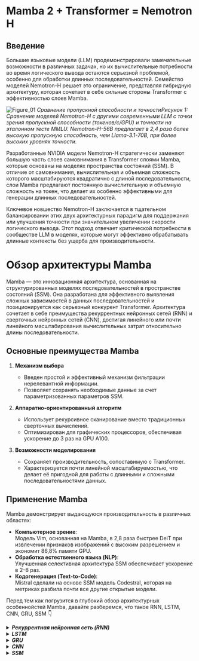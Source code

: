 # **Mamba 2 + Transformer = Nemotron H**

## **Введение**

Большие языковые модели (LLM) продемонстрировали замечательные возможности в различных задачах, но их вычислительные потребности во время логического вывода остаются серьезной проблемой, особенно для обработки длинных последовательностей. Семейство моделей Nemotron-H решает это ограничение, представляя гибридную архитектуру, которая сочетает в себе сильные стороны Transformer с эффективностью слоев Mamba.

![Figure_01](https://raw.githubusercontent.com/Verbasik/Weekly-arXiv-ML-AI-Research-Review/refs/heads/develop/2025/week-17/assets/Figure_01.png)
*Сравнение пропускной способности и точностиРисунок 1: Сравнение моделей Nemotron-H с другими современными LLM с точки зрения пропускной способности (токенов/с/GPU) и точности на эталонном тесте MMLU. Nemotron-H-56B предлагает в 2,4 раза более высокую пропускную способность, чем Llama-3.1-70B, при более высоких уровнях точности.*

Разработанные NVIDIA модели Nemotron-H стратегически заменяют большую часть слоев самовнимания в Transformer слоями Mamba, которые основаны на моделях пространства состояний (SSM). В отличие от самовнимания, вычислительная и объемная сложность которого масштабируются квадратично с длиной последовательности, слои Mamba предлагают постоянную вычислительную и объемную сложность на токен, что делает их особенно эффективными для генерации длинных последовательностей.

Ключевое новшество Nemotron-H заключается в тщательном балансировании этих двух архитектурных парадигм для поддержания или улучшения точности при значительном увеличении скорости логического вывода. Этот подход отвечает критической потребности в сообществе LLM в моделях, которые могут эффективно обрабатывать длинные контексты без ущерба для производительности.

# Обзор архитектуры Mamba

Mamba — это инновационная архитектура, основанная на структурированных моделях последовательностей в пространстве состояний (SSM). Она разработана для эффективного выявления сложных зависимостей в данных последовательностей и позиционируется как серьезный конкурент Transformer. Архитектура сочетает в себе преимущества рекуррентных нейронных сетей (RNN) и сверточных нейронных сетей (CNN), достигая линейного или почти линейного масштабирования вычислительных затрат относительно длины последовательности.

## Основные преимущества Mamba

1. **Механизм выбора**  
   - Введен простой и эффективный механизм фильтрации нерелевантной информации.  
   - Позволяет сохранять необходимые данные за счет параметризованных параметров SSM.

2. **Аппаратно-ориентированный алгоритм**  
   - Использует рекурсивное сканирование вместо традиционных сверточных вычислений.  
   - Оптимизирован для графических процессоров, обеспечивая ускорение до 3 раз на GPU A100.

3. **Возможности моделирования**  
   - Сохраняет производительность, сопоставимую с Transformer.  
   - Характеризуется почти линейной масштабируемостью, что делает её пригодной для работы с длинными и сложными последовательностями данных.

## Применение Mamba

Mamba демонстрирует выдающуюся производительность в различных областях:  
- **Компьютерное зрение**:  
  Модель Vim, основанная на Mamba, в 2,8 раза быстрее DeiT при извлечении признаков изображений с высоким разрешением и экономит 86,8% памяти GPU.  
- **Обработка естественного языка (NLP)**:  
  Улучшенная селективная архитектура SSM обеспечивает ускорение в 2–8 раз.
- **Кодогенерация (Text-to-Code)**:  
  Mistral сделали на основе SSM модель Codestral, которая на метриках разбила почти все другие открытые модели. 

Перед тем как погрузится в глубокий обзор архитектурных особеннойстей Mamba, давайте разберемся, что такое RNN, LSTM, CNN, GRU, SSM 👇

<details> 
    <summary><em><strong>Рекуррентная нейронная сеть (RNN)</strong></em></summary>

## 1. Введение и мотивация  

### 1.1 Почему нужны рекуррентные сети  
- **Последовательные данные**: язык, временные ряды, аудио, ДНК‑последовательности.  
- **Зависимости во времени**: полносвязные сети считают входы независимыми; RNN хранят контекст в скрытом состоянии $h_t$.

### 1.2 История   

- **1982 г. — Hopfield‑сеть.**  
  Показала, что нейронная сеть с симметричными весами может работать как энергетическая модель памяти‑ассоциаций. Работа Дж. Хопфилда стала первой демонстрацией тренируемых рекуррентных связей в нейро‑вычислениях.

- **1986 г. — алгоритм BPTT (Rumelhart & McClelland).**  
  Авторы обобщили классический back‑propagation на временно развёрнутые графы, что открыло путь к градиентному обучению длинных последовательностей. Книга *Parallel Distributed Processing* закрепила идею распределённых репрезентаций.

- **1990 г. — «Simple RNN» (Elman).**  
  Д. Элман показал, что рекуррентный «контекстный» слой способен захватывать грамматические зависимости в синтетическом языке. Так появилась базовая архитектура Elman‑net, ставшая учебным эталоном RNN.

- **1997 г. — LSTM (Hochreiter & Schmidhuber).**  
  Введение ячейки памяти и вентилирования решило проблему затухающих градиентов, позволив моделировать зависимости на сотни шагов назад. LSTM вскоре стал стандартом для речи и машинного перевода.

- **2014 г. — GRU (Cho и др.).**  
  Сократив число вентилей до двух, GRU предложил более лёгкую альтернативу LSTM при сопоставимой точности. Публикация совпала с бумом seq2seq‑моделей в переводе и диалоговых системах.

- **2020‑е — гибриды RNN + Attention (RWKV, S4, Mamba).**  
  Современные работы объединяют линейные рекуррентные операторы со слоем внимания, достигая масштабируемости трансформеров при памяти $O(1)$. Такие модели успешно конкурируют на задачах длинного контекста и стриминга.

---

### 2. Simple RNN (Ячейка Элмана): Как это работает?

#### 2.1 Интуиция

Представьте, что вы читаете предложение слово за словом. Чтобы понять смысл текущего слова, вы используете не только само слово, но и контекст, накопленный из предыдущих слов. Simple RNN работает похожим образом:

*   На каждом временном шаге $t$ она принимает:
    1.  **Новый вход** $x_t$ (например, векторное представление слова).
    2.  **Состояние из предыдущего шага** $h_{t-1}$ (контекст, "память").
*   На основе этих двух входов она вычисляет:
    1.  **Новое состояние** $h_t$, которое будет передано на следующий шаг.
    2.  **Выход** $y_t$ (например, предсказание следующего слова или метка для текущего элемента).

#### 2.2 Формализация и Обозначения

Давайте опишем это математически. Сначала определимся с обозначениями и размерами тензоров (векторов/матриц):

| **Объект** | **Размерность**        | **Смысл**                                    |
| :--------- | :--------------------- | :------------------------------------------- |
| $x_t$      | $\mathbb{R}^{d_x}$     | Вектор входа в момент времени $t$            |
| $h_t$      | $\mathbb{R}^{d_h}$     | Вектор скрытого состояния в момент $t$       |
| $y_t$      | $\mathbb{R}^{d_y}$     | Вектор выхода модели в момент $t$            |
| $W_{xh}$   | $\mathbb{R}^{d_x \times d_h}$ | Матрица весов "вход → скрытое состояние"   |
| $W_{hh}$   | $\mathbb{R}^{d_h \times d_h}$ | Матрица весов "предыдущее состояние → текущее состояние" (рекуррентная связь) |
| $W_{hy}$   | $\mathbb{R}^{d_h \times d_y}$ | Матрица весов "скрытое состояние → выход" |
| $b_h$      | $\mathbb{R}^{d_h}$     | Вектор смещения для скрытого слоя            |
| $b_y$      | $\mathbb{R}^{d_y}$     | Вектор смещения для выходного слоя           |

> **Зачем следить за размерностями?** Это помогает избежать ошибок при матричных операциях и при написании кода (особенно с broadcast'ингом в библиотеках типа NumPy/PyTorch).

#### 2.3 Динамика одного шага

Теперь запишем формулы, описывающие переход от шага $t-1$ к шагу $t$:

$$
\boxed{%
\begin{aligned}
h_t &= \sigma_h\!\bigl(W_{xh}x_t + W_{hh}h_{t-1} + b_h\bigr), & h_0&=\mathbf0,\\[4pt]
y_t &= \sigma_y\!\bigl(W_{hy}h_t + b_y\bigr).
\end{aligned}}
$$

**Пояснения:**

1.  **Вычисление скрытого состояния $h_t$:**
    *   $W_{xh}x_t$: Влияние текущего входа $x_t$ на новое состояние.
    *   $W_{hh}h_{t-1}$: Влияние предыдущего состояния $h_{t-1}$ (памяти) на новое состояние. Это **ключевая рекуррентная связь**.
    *   $b_h$: Смещение (bias).
    *   $\sigma_h$: Функция активации скрытого слоя. Часто используют **tanh** или **сигмоиду**, так как они "сжимают" значения в ограниченный диапазон ([-1, 1] для tanh, [0, 1] для сигмоиды), что может помочь стабилизировать градиенты при обучении.
    *   $h_0 = \mathbf{0}$: Начинаем с нулевого вектора состояния перед обработкой первого элемента последовательности.

2.  **Вычисление выхода $y_t$:**
    *   $W_{hy}h_t$: Преобразование текущего скрытого состояния $h_t$ в выходное представление.
    *   $b_y$: Смещение выходного слоя.
    *   $\sigma_y$: Функция активации выходного слоя. Её выбор **зависит от задачи**:
        *   `softmax`: для задач классификации (например, предсказание следующего символа/слова из словаря).
        *   `sigmoid`: для бинарной классификации (например, анализ тональности: положительный/отрицательный).
        *   `id` (линейная активация, т.е. её отсутствие): для задач регрессии (предсказание числового значения).

![Image_01](https://raw.githubusercontent.com/Verbasik/Weekly-arXiv-ML-AI-Research-Review/refs/heads/develop/2025/week-17/assets/RNN/Image_01.webp)

**Важнейший аспект RNN:** Матрицы весов ($W_{xh}, W_{hh}, W_{hy}$) и векторы смещений ($b_h, b_y$) **одни и те же на всех временных шагах $t$**. Сеть использует один и тот же набор параметров для обработки каждого элемента последовательности. Это делает RNN компактными по количеству параметров, независимо от длины последовательности $T$.

---

### 3. Обучение RNN: Backpropagation Through Time (BPTT)

Мы определили, как RNN делает предсказания (прямой проход). Но как настроить её веса $W_{xh}, W_{hh}, W_{hy}, b_h, b_y$, чтобы предсказания были точными? Для этого нужен алгоритм обратного распространения ошибки, адаптированный для рекуррентной структуры — **Backpropagation Through Time (BPTT)**.

#### 3.1 Идея: Разворачивание во времени

Чтобы применить градиентный спуск, нам нужно вычислить градиенты функции потерь $L$ по всем параметрам модели. Сложность в том, что выход $y_t$ зависит от $h_t$, который зависит от $h_{t-1}$, который зависит от $h_{t-2}$, и так далее, вплоть до $h_0$. Кроме того, все $h_k$ (для $k < t$) зависят от одних и тех же весов $W_{hh}$ и $W_{xh}$.

Идея BPTT заключается в том, чтобы **мысленно "развернуть" RNN во времени** для последовательности длиной $T$. Представьте, что у вас есть $T$ копий одной и той же ячейки RNN, соединенных последовательно. Вход $x_t$ и предыдущее состояние $h_{t-1}$ подаются в $t$-ю копию, она выдает $h_t$ и $y_t$, и $h_t$ передается в $(t+1)$-ю копию.

[Диаграмма развернутой RNN была бы здесь очень кстати, показывая $x_1 \to h_1 \to y_1$, $x_2, h_1 \to h_2 \to y_2$, ..., $x_T, h_{T-1} \to h_T \to y_T$]

Хотя мы создаем $T$ копий для вычислений, важно помнить: **веса $W_{xh}, W_{hh}, W_{hy}$ общие для всех этих копий**.

#### 3.2 Общая функция потерь

Обычно общая потеря $L$ для всей последовательности — это сумма или среднее локальных потерь $\ell$ на каждом шаге:

$$
L \;=\;\sum_{t=1}^{T}\,\ell\bigl(y_t,\widehat y_t\bigr),
$$

где $y_t$ — предсказание модели на шаге $t$, а $\widehat y_t$ — истинное значение (цель) на шаге $t$. Функция $\ell$ может быть, например, кросс-энтропией для классификации или среднеквадратичной ошибкой (MSE) для регрессии.

#### 3.3 Вычисление градиентов (Пример для $W_{hh}$)

Рассмотрим, как вычислить градиент общей потери $L$ по одному элементу $w$ из матрицы $W_{hh}$. Используя цепное правило, градиент $L$ по $w$ складывается из вкладов от каждого временного шага $t$:

$$
\frac{\partial L}{\partial w}\;=\; \sum_{t=1}^{T}\,\frac{\partial \ell(y_t, \widehat y_t)}{\partial w}
$$

Чтобы найти $\frac{\partial \ell(y_t, \widehat y_t)}{\partial w}$, нам нужно учесть, как $w$ влияет на $y_t$. Это влияние происходит через скрытое состояние $h_t$:

$$
\frac{\partial \ell(y_t, \widehat y_t)}{\partial w} = \frac{\partial \ell}{\partial y_t} \frac{\partial y_t}{\partial h_t} \frac{\partial h_t}{\partial w}
$$

Самая сложная часть — это $\frac{\partial h_t}{\partial w}$. Состояние $h_t$ зависит от $w$ напрямую (через член $W_{hh}h_{t-1}$ в формуле для $h_t$) и косвенно, через все предыдущие состояния $h_{t-1}, h_{t-2}, \dots, h_1$, так как они тоже зависят от $w$.

$$
\frac{\partial h_t}{\partial w} = \underbrace{\frac{\partial h_t}{\partial h_{t-1}}\frac{\partial h_{t-1}}{\partial w}}_{\text{через } h_{t-1}} + \underbrace{\frac{\partial h_t}{\partial w}}_{\text{прямое влияние}}
$$

Раскрывая эту рекурсию дальше, мы увидим, что градиент включает в себя **сумму путей** разной длины из прошлого в настоящее. Каждый такой путь включает произведения Якобианов $\frac{\partial h_k}{\partial h_{k-1}}$.

$$
\frac{\partial h_k}{\partial h_{k-1}} = \frac{\partial}{\partial h_{k-1}} \sigma_h(W_{xh}x_k + W_{hh}h_{k-1} + b_h) = \operatorname{diag}\!\bigl[\sigma_h'(a_k)\bigr]\,W_{hh}
$$
где $a_k = W_{xh}x_k + W_{hh}h_{k-1} + b_h$ — аргумент функции активации $\sigma_h$ на шаге $k$. Обозначим этот Якобиан как $J_k$.

Тогда вклад в градиент от пути длиной $k$ (от $h_{t-k}$ к $h_t$) будет включать произведение $k$ таких Якобианов: $J_t J_{t-1} \dots J_{t-k+1}$.

#### 3.4 Проблемы: Затухание и Взрыв Градиентов

Именно эти **длинные произведения Якобианов** $J_k = \operatorname{diag}[\sigma_h'(a_k)] W_{hh}$ являются источником проблем при обучении RNN:

1.  **Затухание градиента (Vanishing Gradient):** Если собственные значения матрицы $W_{hh}$ (или нормы Якобианов $J_k$) по модулю **меньше 1**, то при умножении многих таких матриц результат будет стремиться к нулю экспоненциально быстро с ростом $k$. Это означает, что градиенты от далеких прошлых шагов ($t-k$ для больших $k$) почти не доходят до параметров $W_{hh}$, и сеть не может научиться **долговременным зависимостям**. Simple RNN особенно подвержены этой проблеме.
2.  **Взрыв градиента (Exploding Gradient):** Если собственные значения $W_{hh}$ (или нормы $J_k$) по модулю **больше 1**, то произведение Якобианов будет расти экспоненциально. Это приводит к огромным значениям градиентов, что делает шаги градиентного спуска нестабильными и может привести к расхождению обучения (NaN/Inf в потерях или весах).

#### 3.5 Классические Решения

*   **Gradient Clipping:** Искусственное ограничение нормы градиента. Если $\|\nabla\theta\| > \tau$ (некоторый порог), то градиент масштабируется: $\nabla\theta \leftarrow \frac{\tau}{\|\nabla\theta\|} \nabla\theta$. Это помогает бороться со *взрывом*, но не с *затуханием*.
*   **Правильная инициализация весов:** Например, ортогональная инициализация для $W_{hh}$ может помочь держать собственные значения близкими к 1.
*   **Использование более сложных ячеек:** **LSTM (Long Short-Term Memory)** и **GRU (Gated Recurrent Unit)** были разработаны специально для борьбы с затуханием градиентов. Они вводят "вентили" (gates), которые контролируют поток информации и градиентов через ячейку, позволяя сохранять информацию на долгие периоды.
*   **Функции активации:** Использование ReLU может усугубить взрыв градиента, но менее подвержено затуханию, чем сигмоида/tanh (если активация не нулевая). Однако в рекуррентной части часто предпочитают tanh.

---

### 4. BPTT на Практике: Квази-код и PyTorch

Современные фреймворки глубокого обучения (PyTorch, TensorFlow/Keras) реализуют BPTT автоматически. Вам нужно лишь определить архитектуру RNN и запустить обратный проход (`loss.backward()` в PyTorch).

Вот как выглядит типичный цикл обучения с использованием BPTT в PyTorch (с использованием `tanh` как $\sigma_h$ и линейной $\sigma_y$):

```python
import torch
import torch.nn as nn
import torch.optim as optim
import torch.nn.functional as F

# --- Гиперпараметры и данные (примерные) ---
T = 10      # Длина последовательности
batch_size = 32
d_x = 20    # Размерность входа
d_h = 50    # Размерность скрытого состояния
d_y = 5     # Размерность выхода

# --- Модель (определяем параметры) ---
W_xh = torch.randn(d_x, d_h, requires_grad=True)
W_hh = torch.randn(d_h, d_h, requires_grad=True)
W_hy = torch.randn(d_h, d_y, requires_grad=True)
b_h  = torch.zeros(d_h, requires_grad=True)
b_y  = torch.zeros(d_y, requires_grad=True)
params = [W_xh, W_hh, W_hy, b_h, b_y]

# --- Пример данных ---
x_sequence = torch.randn(T, batch_size, d_x) # [Время, Батч, Признаки]
y_true_sequence = torch.randn(T, batch_size, d_y)

# --- Оптимизатор ---
optimizer = optim.Adam(params, lr=0.001)

# --- Цикл обучения (одна итерация) ---
optimizer.zero_grad()

# == Forward pass (разворачивание цикла вручную для ясности) ==
h_t = torch.zeros(batch_size, d_h) # Начальное скрытое состояние h_0
outputs = []
for t in range(T):
    # Формула Simple RNN
    h_t = torch.tanh(x_sequence[t] @ W_xh + h_t @ W_hh + b_h)
    y_t = h_t @ W_hy + b_y # Линейный выходной слой
    outputs.append(y_t)

# Собираем выходы в один тензор [T, Batch, d_y]
y_pred_sequence = torch.stack(outputs)

# == Вычисление потерь ==
# Пример: MSE на каждом шаге, затем усредняем по времени и батчу
loss = F.mse_loss(y_pred_sequence, y_true_sequence)

# == Backward pass (BPTT) ==
loss.backward() # PyTorch автоматически вычисляет градиенты ∂L/∂params через BPTT

# == Опционально: Gradient Clipping ==
torch.nn.utils.clip_grad_norm_(params, max_norm=1.0) # Ограничиваем норму градиента

# == Шаг оптимизатора ==
optimizer.step()

print(f"Loss: {loss.item()}")
# print(f"Gradient norm for W_hh: {W_hh.grad.norm().item()}") # Можно посмотреть на норму градиента
```

**Ключевые моменты:**

*   PyTorch строит динамический вычислительный граф во время forward pass.
*   Когда вызывается `loss.backward()`, PyTorch проходит по этому графу в обратном порядке, применяя цепное правило (реализуя BPTT) для вычисления градиентов всех параметров (`requires_grad=True`), от которых зависит `loss`.
*   `torch.nn.utils.clip_grad_norm_` — стандартная практика для предотвращения взрыва градиентов.

---

### 5. Ручная проверка BPTT (для глубокого понимания)

Чтобы убедиться, что мы понимаем механику BPTT, полезно сравнить градиенты, вычисленные "вручную" (по формулам), с градиентами, полученными автоматически фреймворком. Исходный текст содержал отличный пример для этого с использованием NumPy и PyTorch. Давайте воспроизведем его суть здесь:

```python
import numpy as np
import torch
import torch.nn.functional as F

# --- Настройки ---
np.random.seed(0)
torch.manual_seed(0)
T, d_x, d_h, d_y = 4, 3, 2, 1 # Маленькие размерности для простоты

# --- Данные ---
x = torch.randn(T, d_x, requires_grad=False)
y_true = torch.randn(T, d_y)

# --- Параметры ---
W_xh = torch.randn(d_x, d_h, requires_grad=True)
W_hh = torch.randn(d_h, d_h, requires_grad=True)
W_hy = torch.randn(d_h, d_y, requires_grad=True)
b_h  = torch.zeros(d_h,  requires_grad=True)
b_y  = torch.zeros(d_y,  requires_grad=True)

# --- Forward pass и вычисление потерь (как в PyTorch) ---
h_prev = torch.zeros(d_h)
h_states = [] # Сохраним состояния для ручного backward pass
y_preds = []
loss = 0
for t in range(T):
    h = torch.tanh(x[t] @ W_xh + h_prev @ W_hh + b_h)
    y = h @ W_hy + b_y
    loss += F.mse_loss(y.squeeze(), y_true[t].squeeze()) # Используем MSE
    h_states.append(h)
    y_preds.append(y)
    h_prev = h

# --- Backward pass с помощью PyTorch (автоматический BPTT) ---
loss.backward()
W_hh_grad_pytorch = W_hh.grad.clone() # Сохраняем градиент от PyTorch

# --- (Опционально) Ручной Backward Pass (сложно, но поучительно) ---
# Здесь нужно было бы реализовать формулы BPTT вручную,
# проходя по шагам t от T-1 до 0 и аккумулируя градиенты для W_hh, W_xh и т.д.,
# используя сохраненные h_states и цепное правило.
# Это выходит за рамки простого туториала, но код из раздела 6 исходного текста
# как раз демонстрирует автоматический расчет PyTorch, который можно было бы
# сравнить с ручным (если бы он был реализован).

print(f"Норма градиента ∂L/∂W_hh (PyTorch BPTT): {W_hh_grad_pytorch.norm().item()}")

# --- Эксперименты ---
# 1. Закомментируйте torch.tanh -> градиент W_hh, скорее всего, "взорвется" (станет большим).
# 2. Замените torch.tanh на слабую активацию (например, lambda u: 0.1 * u) -> градиент W_hh "затухнет" (станет маленьким).
```

Этот пример показывает, как легко получить градиенты с помощью автодифференцирования и как чувствительны они к выбору функции активации.

---

### 6. Примеры Применения (с LSTM/GRU)

Хотя мы фокусировались на Simple RNN, на практике чаще используют её более мощные варианты — LSTM и GRU, которые лучше справляются с долгими зависимостями. Идея BPTT остается той же, но вычисления внутри ячейки сложнее.

#### 6.1 Классификация тональности текста (PyTorch + LSTM)

Задача: определить, является ли отзыв положительным или отрицательным.

```python
import torch
import torch.nn as nn

class SentimentRNN(nn.Module):
    def __init__(self, vocab_size, embedding_dim=128, hidden_dim=256, output_dim=1):
        super().__init__()
        # 1. Слой эмбеддингов: превращает индексы слов в плотные векторы
        self.embedding = nn.Embedding(vocab_size, embedding_dim, padding_idx=0) # padding_idx для игнорирования <pad> токенов

        # 2. Слой LSTM: обрабатывает последовательность эмбеддингов
        # batch_first=True означает, что вход имеет размерность [Батч, Длина_посл, Размер_эмбеддинга]
        self.rnn = nn.LSTM(embedding_dim, hidden_dim, num_layers=1,
                           batch_first=True, dropout=0.3 if 1>1 else 0) # Dropout можно добавить между слоями LSTM

        # 3. Полносвязный слой: преобразует последнее скрытое состояние в выход
        self.fc = nn.Linear(hidden_dim, output_dim)

        # 4. Сигмоида для получения вероятности (0-1)
        self.sigmoid = nn.Sigmoid()

    def forward(self, text_indices): # text_indices: [Батч, Длина_посл]
        embedded = self.embedding(text_indices) # -> [Батч, Длина_посл, Размер_эмбеддинга]

        # output содержит выходы LSTM на каждом шаге: [Батч, Длина_посл, Размер_скрытого]
        # hidden содержит последнее скрытое состояние h_n: [Число_слоев, Батч, Размер_скрытого]
        # cell содержит последнее состояние ячейки c_n: [Число_слоев, Батч, Размер_скрытого]
        output, (hidden, cell) = self.rnn(embedded)

        # Нам нужно только последнее скрытое состояние последнего слоя
        # hidden[-1] или hidden.squeeze(0) если num_layers=1
        last_hidden_state = hidden.squeeze(0) # -> [Батч, Размер_скрытого]

        # Подаем его на полносвязный слой
        logit = self.fc(last_hidden_state) # -> [Батч, 1]

        # Применяем сигмоиду для получения вероятности
        probability = self.sigmoid(logit) # -> [Батч, 1]
        return probability

# Важные инженерные детали при работе с текстом и RNN:
# - Padding: Дополнение коротких последовательностей специальным <pad> токеном до одинаковой длины в батче.
# - Packing: `torch.nn.utils.rnn.pack_padded_sequence` позволяет RNN эффективно игнорировать паддинги.
# - Gradient Clipping: Почти всегда используется (`clip_grad_norm_`).
# - Dropout: Помогает бороться с переобучением.
# - Early Stopping: Остановка обучения, когда производительность на валидационном наборе перестает улучшаться.
```

#### 6.2 Символьная генерация текста (Keras + GRU)

Задача: предсказать следующий символ в тексте, обучившись на большом корпусе.

```python
import tensorflow as tf
from tensorflow.keras import layers

vocab_size = 100 # Примерный размер словаря (уникальные символы)
embedding_dim = 256
rnn_units = 512

model = tf.keras.Sequential([
    # 1. Эмбеддинг: Индекс символа -> Вектор
    layers.Embedding(vocab_size, embedding_dim, batch_input_shape=[None, None]), # None для батча и длины посл.

    # 2. Слой GRU (альтернатива LSTM)
    # return_sequences=True: Возвращать выход на каждом шаге (нужно для следующего слоя GRU)
    # stateful=True: Сохранять состояние между батчами (полезно при обучении на длинных текстах)
    layers.GRU(rnn_units, return_sequences=True, stateful=True, recurrent_initializer='glorot_uniform'),

    # 3. Еще один слой GRU (можно убрать return_sequences, если это последний RNN слой)
    # layers.GRU(rnn_units, stateful=True, recurrent_initializer='glorot_uniform'), # Если бы он был последним

    # 4. Полносвязный слой: Преобразование выхода GRU в логиты для каждого символа словаря
    layers.Dense(vocab_size) # Активация softmax будет в функции потерь
])

# Компиляция модели
model.compile(optimizer='adam',
              loss=tf.keras.losses.SparseCategoricalCrossentropy(from_logits=True)) # Используем Sparse т.к. метки - индексы

# При генерации (сэмплировании):
# 1. Получаем логиты z_t от модели для текущего состояния и последнего символа.
# 2. Применяем температуру τ: softmax(z_t / τ).
#    - Малая τ (~0.2): Делает распределение "острым", выбираются наиболее вероятные символы -> более предсказуемый текст.
#    - τ = 1: Стандартный softmax.
#    - Большая τ (~1.0+): Делает распределение "плоским" -> больше случайности и "креативности".
# 3. Сэмплируем следующий символ x_{t+1} из полученного категориального распределения.
# 4. Подаем x_{t+1} на вход модели для генерации следующего символа.
```

---

### 7. Куда двигаться дальше?

Simple RNN — это фундамент, но у него есть ограничения. Вот некоторые проблемы и направления развития:

| Проблема                     | Классическое/Современное решение                               |
| :--------------------------- | :------------------------------------------------------------- |
| **Долгие зависимости**       | LSTM, GRU (классика); **State-Space Models (SSM)** как S4, Mamba (современные, эффективные RNN-подобные архитектуры) |
| **Взрыв/Затухание градиента** | Gradient Clipping, LSTM/GRU, правильная инициализация          |
| **Параллелизм**              | RNN плохо параллелизуются по времени; **Трансформеры** здесь выигрывают (но требуют больше памяти) |
| **Обработка длинных посл.**  | Усеченный BPTT (TBPTT), stateful RNN, LSTM/GRU, SSM, Трансформеры с окном внимания |
| **Большая размерность входа** | Проекционные слои перед RNN (уменьшение размерности $d_x$)     |
| **Потоковая обработка**      | RNN/LSTM/GRU идеальны для стриминга (обработка по одному элементу); CTC Loss, RNN-Transducer для речи |

---

### 8. Выводы

*   **Simple RNN** обрабатывают последовательности шаг за шагом, используя **скрытое состояние** для передачи информации из прошлого.
*   Ключевая особенность — **общие веса** на всех временных шагах.
*   Обучение происходит с помощью **Backpropagation Through Time (BPTT)**, которое разворачивает сеть во времени и применяет цепное правило.
*   Главные проблемы BPTT — **затухание и взрыв градиентов**, вызванные длинными произведениями Якобианов при обратном проходе.
*   **LSTM** и **GRU** — более продвинутые ячейки, разработанные для смягчения этих проблем с помощью **вентильных механизмов**.
*   Понимание математики RNN и BPTT помогает писать код без ошибок, диагностировать проблемы обучения и осознанно выбирать архитектуру.
*   Несмотря на популярность Трансформеров, RNN-подходы остаются актуальными в задачах, где важна **каузальность**, **эффективность по памяти** при обработке очень длинных или бесконечных последовательностей (стриминг), и где не требуется доступ ко всей последовательности сразу.

---

## 7. Инженерные советы  

| Задача | Рекомендации |
|--------|--------------|
| Стабильность | Orthogonal init, AdamW, clipping $\le 5$ |
| Регуляризация | Dropout, Zoneout, ранняя остановка |
| Длинные последовательности | Truncated BPTT, иерархические RNN |
| Онлайн‑ASR | GRU / LSTM + RNN‑T с каузальной маской |
| Интерпретация | Integrated Gradients, визуализация $h_t$ |

---

## 8. Области применения  

- **NLP**: PoS‑tagging, NER, чат‑боты.  
- **Аудио**: speech‑to‑text, музыка.  
- **Временные ряды**: спрос, IoT‑сенсоры.  
- **Биоинформатика**: вторичная структура РНК, эпигенетика.

---

## 9. RNN vs Transformer  

| Критерий | RNN | Transformer |
|----------|-----|-------------|
| Память | $O(1)$ | $O(T^2)$ (обычно) |
| Параллелизм | Ограничен | Высокий |
| Стриминг | Природный | Требует модификаций |

---

## 10. Современные направления  

- **RWKV** — линейная сложность, языковые задачи.  
- **S4, Mamba** — state‑space‑модели, длинные контексты.  
- **Neural ODE** — непрерывное время.

---

## 11. Лабораторные задания  

1. Реализовать «Simple RNN» на NumPy и сравнить с PyTorch‑LSTM.  
2. TBPTT: влияние длины усечения на perplexity.  
3. Визуализировать нормы $\lVert h_t\rVert$ и градиентов $\lVert\partial L/\partial h_t\rVert$.  
4. Сравнить LSTM и GRU на IMDb: скорость и точность.

---

## 12. Заключение  

Рекуррентные нейронные сети, обладая компактной памятью и естественной каузальностью, продолжают оставаться незаменимыми для потоковых задач и ситуаций с ограниченными ресурсами. Глубокое понимание их математической базы, инженерных приёмов и современных вариаций даёт исследователю инструмент, который гармонично дополняет «семейство» Transformer‑подобных моделей.

---

### Рекомендуемая литература  

1. I. Goodfellow, Y. Bengio, A. Courville — *Deep Learning*, гл. 10.  
2. S. Pascanu, T. Mikolov, Y. Bengio — *On the difficulty of training RNN* (ICML 2013).  
3. S. Hochreiter, J. Schmidhuber — *Long Short‑Term Memory* (1997).  
4. A. Graves — *Sequence Transduction with RNN‑Transducer* (2012).  
5. P. Poli — *RWKV: Reinventing RNNs* (arXiv 2024).

</details>

<details> 
    <summary><em><strong>LSTM</strong></em></summary>

</details>

<details> 
    <summary><em><strong>GRU</strong></em></summary>

</details>

<details> 
    <summary><em><strong>CNN</strong></em></summary>

</details>

<details> 
    <summary><em><strong>SSM</strong></em></summary>

</details>
